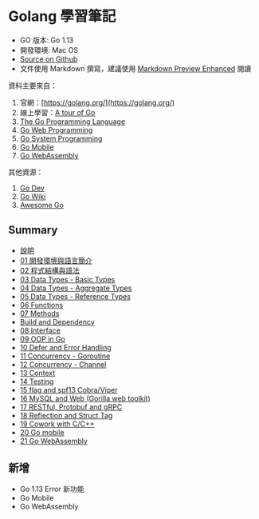 # Golang 學習筆記

- GO 版本: Go 1.13
- 開發環境: Mac OS
- [Source on Github](https://github.com/kigichang/go_course)
- 文件使用 Markdown 撰寫，建議使用 [Markdown Preview Enhanced](https://github.com/shd101wyy/markdown-preview-enhanced) 閱讀

資料主要來自：

1. 官網：[https://golang.org/](https://golang.org/)
1. 線上學習：[A tour of Go](https://tour.golang.org/welcome/1)
1. [The Go Programming Language](https://www.amazon.com/Programming-Language-Addison-Wesley-Professional-Computing-ebook/dp/B0184N7WWS)
1. [Go Web Programming](https://www.manning.com/books/go-web-programming)
1. [Go System Programming](https://www.packtpub.com/networking-and-servers/go-systems-programming)
1. [Go Mobile](https://github.com/golang/go/wiki/Mobile)
1. [Go WebAssembly](https://github.com/golang/go/wiki/WebAssembly)

其他資源：

1. [Go Dev](https://go.dev/)
1. [Go Wiki](https://github.com/golang/go/wiki)
1. [Awesome Go](https://awesome-go.com/)

## Summary

- [說明](README.md)
- [01 開發環境與語言簡介](class01/)
- [02 程式結構與語法](class02/)
- [03 Data Types - Basic Types](class03/)
- [04 Data Types - Aggregate Types](class04/)
- [05 Data Types - Reference Types](class05/)
- [06 Functions](class06/)
- [07 Methods](class07/)
- [Build and Dependency](class_build_dependency)
- [08 Interface](class08/)
- [09 OOP in Go](class09/)
- [10 Defer and Error Handling](class10/)
- [11 Concurrency - Goroutine](class11/)
- [12 Concurrency - Channel](class12/)
- [13 Context](class13)
- [14 Testing](class14)
- [15 flag and spf13 Cobra/Viper](class11_.md)
- [16 MySQL and Web (Gorilla web toolkit)](class12_.md)
- [17 RESTful, Protobuf and gRPC](class13_.md)
- [18 Reflection and Struct Tag](class14_.md)
- [19 Cowork with C/C++](classxy/)
- [20 Go mobile](class20)
- [21 Go WebAssembly](class21)

## 新增

- Go 1.13 Error 新功能
- Go Mobile
- Go WebAssembly

